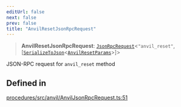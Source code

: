 ```yaml
---
editUrl: false
next: false
prev: false
title: "AnvilResetJsonRpcRequest"
---
```


> **AnvilResetJsonRpcRequest**: [`JsonRpcRequest`](/reference/tevm/jsonrpc/type-aliases/jsonrpcrequest/)\<`"anvil_reset"`, [[`SerializeToJson`](/reference/tevm/procedures/type-aliases/serializetojson/)\<[`AnvilResetParams`](/reference/tevm/actions/type-aliases/anvilresetparams/)\>]\>

JSON-RPC request for `anvil_reset` method

## Defined in

[procedures/src/anvil/AnvilJsonRpcRequest.ts:51](https://github.com/evmts/tevm-monorepo/blob/main/packages/procedures/src/anvil/AnvilJsonRpcRequest.ts#L51)
